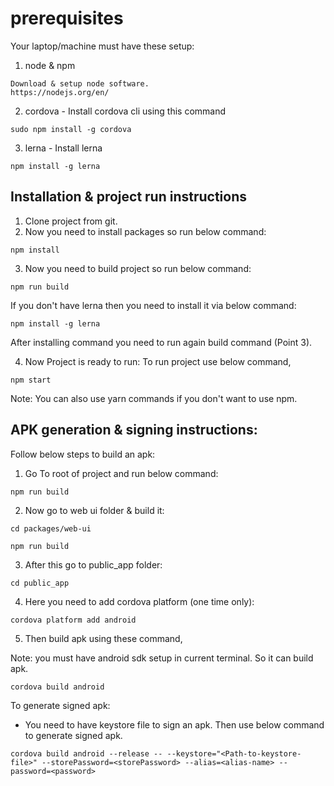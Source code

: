 # prerequisites

Your laptop/machine must have these setup:

1. node & npm

```
Download & setup node software.
https://nodejs.org/en/

```

2. cordova - Install cordova cli using this command

```
sudo npm install -g cordova
```

3. lerna - Install lerna

```
npm install -g lerna
```

## Installation & project run instructions

1. Clone project from git.
2. Now you need to install packages so run below command:

```
npm install
```

3. Now you need to build project so run below command:

```
npm run build
```

If you don't have lerna then you need to install it via below command:

```
npm install -g lerna
```

After installing command you need to run again build command (Point 3).

4. Now Project is ready to run:
   To run project use below command,

```
npm start
```

Note: You can also use yarn commands if you don't want to use npm.

## APK generation & signing instructions:

Follow below steps to build an apk:

1. Go To root of project and run below command:

```
npm run build
```

2. Now go to web ui folder & build it:

```
cd packages/web-ui

npm run build
```

3. After this go to public_app folder:

```
cd public_app
```

4. Here you need to add cordova platform (one time only):

```
cordova platform add android
```

5. Then build apk using these command, 

Note: you must have android sdk setup in current terminal. So it can build apk.

```
cordova build android
```

To generate signed apk:

- You need to have keystore file to sign an apk. 
Then use below command to generate signed apk.

```
cordova build android --release -- --keystore="<Path-to-keystore-file>" --storePassword=<storePassword> --alias=<alias-name> --password=<password>
```